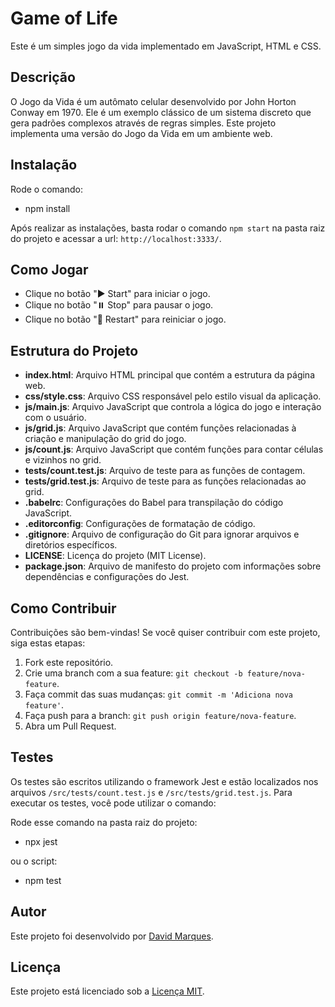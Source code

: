# Game of Life

Este é um simples jogo da vida implementado em JavaScript, HTML e CSS.

## Descrição

O Jogo da Vida é um autômato celular desenvolvido por John Horton Conway em 1970. Ele é um exemplo clássico de um sistema discreto que gera padrões complexos através de regras simples. Este projeto implementa uma versão do Jogo da Vida em um ambiente web.

## Instalação

Rode o comando:

- npm install

Após realizar as instalações, basta rodar o comando `npm start` na pasta raiz do projeto e acessar a url: `http://localhost:3333/`.

## Como Jogar

- Clique no botão "▶️ Start" para iniciar o jogo.
- Clique no botão "⏸️ Stop" para pausar o jogo.
- Clique no botão "🔄 Restart" para reiniciar o jogo.

## Estrutura do Projeto

- **index.html**: Arquivo HTML principal que contém a estrutura da página web.
- **css/style.css**: Arquivo CSS responsável pelo estilo visual da aplicação.
- **js/main.js**: Arquivo JavaScript que controla a lógica do jogo e interação com o usuário.
- **js/grid.js**: Arquivo JavaScript que contém funções relacionadas à criação e manipulação do grid do jogo.
- **js/count.js**: Arquivo JavaScript que contém funções para contar células e vizinhos no grid.
- **tests/count.test.js**: Arquivo de teste para as funções de contagem.
- **tests/grid.test.js**: Arquivo de teste para as funções relacionadas ao grid.
- **.babelrc**: Configurações do Babel para transpilação do código JavaScript.
- **.editorconfig**: Configurações de formatação de código.
- **.gitignore**: Arquivo de configuração do Git para ignorar arquivos e diretórios específicos.
- **LICENSE**: Licença do projeto (MIT License).
- **package.json**: Arquivo de manifesto do projeto com informações sobre dependências e configurações do Jest.

## Como Contribuir

Contribuições são bem-vindas! Se você quiser contribuir com este projeto, siga estas etapas:

1. Fork este repositório.
2. Crie uma branch com a sua feature: `git checkout -b feature/nova-feature`.
3. Faça commit das suas mudanças: `git commit -m 'Adiciona nova feature'`.
4. Faça push para a branch: `git push origin feature/nova-feature`.
5. Abra um Pull Request.

## Testes

Os testes são escritos utilizando o framework Jest e estão localizados nos arquivos `/src/tests/count.test.js` e `/src/tests/grid.test.js`. Para executar os testes, você pode utilizar o comando:

Rode esse comando na pasta raiz do projeto:

- npx jest

ou o script:

- npm test

## Autor

Este projeto foi desenvolvido por [David Marques](https://github.com/davidmarquescoder).

## Licença

Este projeto está licenciado sob a [Licença MIT](LICENSE).
